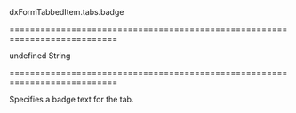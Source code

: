 <!--id-->dxFormTabbedItem.tabs.badge<!--/id-->
===========================================================================
<!--default-->undefined<!--/default-->
<!--type-->String<!--/type-->
===========================================================================

<!--shortDescription-->
Specifies a badge text for the tab.
<!--/shortDescription-->

<!--fullDescription-->

<!--/fullDescription-->